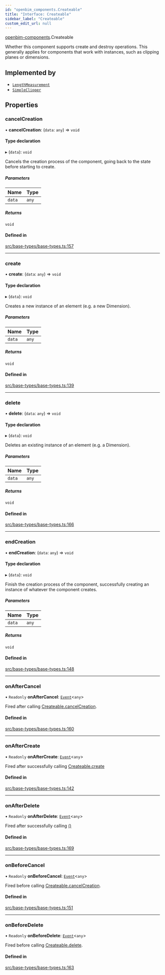 ```yaml
---
id: "openbim_components.Createable"
title: "Interface: Createable"
sidebar_label: "Createable"
custom_edit_url: null
---
```


[openbim-components](../modules/openbim_components.md).Createable

Whether this component supports create and destroy operations. This generally
applies for components that work with instances, such as clipping planes or
dimensions.

## Implemented by

- [`LengthMeasurement`](../classes/openbim_components.LengthMeasurement.md)
- [`SimpleClipper`](../classes/openbim_components.SimpleClipper.md)

## Properties

### cancelCreation

• **cancelCreation**: (`data`: `any`) => `void`

#### Type declaration

▸ (`data`): `void`

Cancels the creation process of the component, going back to the state
before starting to create.

##### Parameters

| Name | Type |
| :------ | :------ |
| `data` | `any` |

##### Returns

`void`

#### Defined in

[src/base-types/base-types.ts:157](https://github.com/ThatOpen/engine_components/blob/178497c/src/base-types/base-types.ts#L157)

___

### create

• **create**: (`data`: `any`) => `void`

#### Type declaration

▸ (`data`): `void`

Creates a new instance of an element (e.g. a new Dimension).

##### Parameters

| Name | Type |
| :------ | :------ |
| `data` | `any` |

##### Returns

`void`

#### Defined in

[src/base-types/base-types.ts:139](https://github.com/ThatOpen/engine_components/blob/178497c/src/base-types/base-types.ts#L139)

___

### delete

• **delete**: (`data`: `any`) => `void`

#### Type declaration

▸ (`data`): `void`

Deletes an existing instance of an element (e.g. a Dimension).

##### Parameters

| Name | Type |
| :------ | :------ |
| `data` | `any` |

##### Returns

`void`

#### Defined in

[src/base-types/base-types.ts:166](https://github.com/ThatOpen/engine_components/blob/178497c/src/base-types/base-types.ts#L166)

___

### endCreation

• **endCreation**: (`data`: `any`) => `void`

#### Type declaration

▸ (`data`): `void`

Finish the creation process of the component, successfully creating an
instance of whatever the component creates.

##### Parameters

| Name | Type |
| :------ | :------ |
| `data` | `any` |

##### Returns

`void`

#### Defined in

[src/base-types/base-types.ts:148](https://github.com/ThatOpen/engine_components/blob/178497c/src/base-types/base-types.ts#L148)

___

### onAfterCancel

• `Readonly` **onAfterCancel**: [`Event`](../classes/openbim_components.Event.md)<`any`\>

Fired after calling [Createable.cancelCreation](openbim_components.Createable.md#cancelcreation).

#### Defined in

[src/base-types/base-types.ts:160](https://github.com/ThatOpen/engine_components/blob/178497c/src/base-types/base-types.ts#L160)

___

### onAfterCreate

• `Readonly` **onAfterCreate**: [`Event`](../classes/openbim_components.Event.md)<`any`\>

Fired after successfully calling [Createable.create](openbim_components.Createable.md#create)

#### Defined in

[src/base-types/base-types.ts:142](https://github.com/ThatOpen/engine_components/blob/178497c/src/base-types/base-types.ts#L142)

___

### onAfterDelete

• `Readonly` **onAfterDelete**: [`Event`](../classes/openbim_components.Event.md)<`any`\>

Fired after successfully calling [()](openbim_components.Createable.md#delete)

#### Defined in

[src/base-types/base-types.ts:169](https://github.com/ThatOpen/engine_components/blob/178497c/src/base-types/base-types.ts#L169)

___

### onBeforeCancel

• `Readonly` **onBeforeCancel**: [`Event`](../classes/openbim_components.Event.md)<`any`\>

Fired before calling [Createable.cancelCreation](openbim_components.Createable.md#cancelcreation).

#### Defined in

[src/base-types/base-types.ts:151](https://github.com/ThatOpen/engine_components/blob/178497c/src/base-types/base-types.ts#L151)

___

### onBeforeDelete

• `Readonly` **onBeforeDelete**: [`Event`](../classes/openbim_components.Event.md)<`any`\>

Fired before calling [Createable.delete](openbim_components.Createable.md#delete).

#### Defined in

[src/base-types/base-types.ts:163](https://github.com/ThatOpen/engine_components/blob/178497c/src/base-types/base-types.ts#L163)
